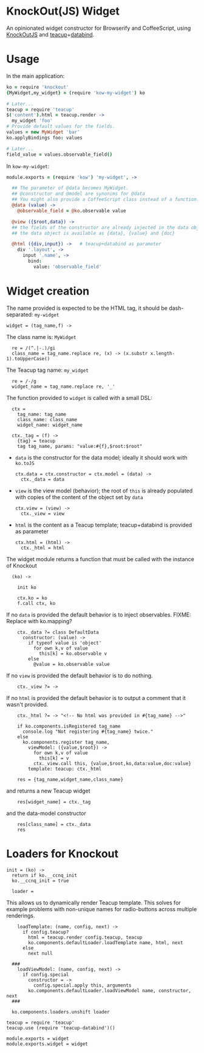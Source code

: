 KnockOut(JS) Widget
===================

An opinionated widget constructor for Browserify and CoffeeScript, using [KnockOutJS](http://knockoutjs.com/) and [teacup](http://goodeggs.github.io/teacup/)+[databind](https://github.com/shimaore/teacup-databind).

Usage
=====

In the main application:

```coffeescript
ko = require 'knockout'
{MyWidget,my_widget} = (require 'kow-my-widget') ko

# Later...
teacup = require 'teacup'
$('content').html = teacup.render ->
  my_widget 'foo'
# Provide default values for the fields.
values = new MyWidget 'bar'
ko.applyBindings foo: values

# Later...
field_value = values.observable_field()
```

In `kow-my-widget`:

```coffeescript
module.exports = (require 'kow') 'my-widget', ->

  ## The parameter of @data becomes MyWidget.
  ## @constructor and @model are synonims for @data
  ## You might also provide a CoffeeScript class instead of a function.
  @data (value) ->
    @observable_field = @ko.observable value

  @view ({$root,data}) ->
  ## the fields of the constructor are already injected in the data object
  ## the data object is available as {data}, {value} and {doc}

  @html ({div,input}) ->   # teacup+databind as parameter
    div '.layout', ->
      input '.name', ->
        bind:
          value: 'observable_field'
```

Widget creation
===============

The name provided is expected to be the HTML tag, it should be dash-separated: `my-widget`

    widget = (tag_name,f) ->

The class name is: `MyWidget`

      re = /(^.|-.)/gi
      class_name = tag_name.replace re, (x) -> (x.substr x.length-1).toUpperCase()

The Teacup tag name: `my_widget`

      re = /-/g
      widget_name = tag_name.replace re, '_'

The function provided to `widget` is called with a small DSL:

      ctx =
        tag_name: tag_name
        class_name: class_name
        widget_name: widget_name

      ctx._tag = (f) ->
        {tag} = teacup
        tag tag_name, params: "value:#{f},$root:$root"

- `data` is the constructor for the data model; ideally it should work with `ko.toJS`

      ctx.data = ctx.constructor = ctx.model = (data) ->
        ctx._data = data

- `view` is the view model (behavior); the root of `this` is already populated with copies of the content of the object set by `data`

      ctx.view = (view) ->
        ctx._view = view

- `html` is the content as a Teacup template; teacup+databind is provided as parameter

      ctx.html = (html) ->
        ctx._html = html

The widget module returns a function that must be called with the instance of Knockout

      (ko) ->

        init ko

        ctx.ko = ko
        f.call ctx, ko

If no `data` is provided the default behavior is to inject observables.
FIXME: Replace with ko.mapping?

        ctx._data ?= class DefaultData
          constructor: (value) ->
            if typeof value is 'object'
              for own k,v of value
                this[k] = ko.observable v
            else
              @value = ko.observable value

If no `view` is provided the default behavior is to do nothing.

        ctx._view ?= ->

If no `html` is provided the default behavior is to output a comment that it wasn't provided.

        ctx._html ?= -> "<!-- No html was provided in #{tag_name} -->"

        if ko.components.isRegistered tag_name
          console.log "Not registering #{tag_name} twice."
        else
          ko.components.register tag_name,
            viewModel: ({value,$root}) ->
              for own k,v of value
                this[k] = v
              ctx._view.call this, {value,$root,ko,data:value,doc:value}
            template: teacup: ctx._html

        res = {tag_name,widget_name,class_name}

and returns a new Teacup widget

        res[widget_name] = ctx._tag

and the data-model constructor

        res[class_name] = ctx._data
        res

Loaders for Knockout
====================

    init = (ko) ->
      return if ko.__ccnq_init
      ko.__ccnq_init = true

      loader =

This allows us to dynamically render Teacup template. This solves for example problems with non-unique names for radio-buttons across multiple renderings.

        loadTemplate: (name, config, next) ->
          if config.teacup?
            html = teacup.render config.teacup, teacup
            ko.components.defaultLoader.loadTemplate name, html, next
          else
            next null

      ###
        loadViewModel: (name, config, next) ->
          if config.special
            constructor = ->
              config.special.apply this, arguments
            ko.components.defaultLoader.loadViewModel name, constructor, next
      ###

      ko.components.loaders.unshift loader

    teacup = require 'teacup'
    teacup.use (require 'teacup-databind')()

    module.exports = widget
    module.exports.widget = widget
